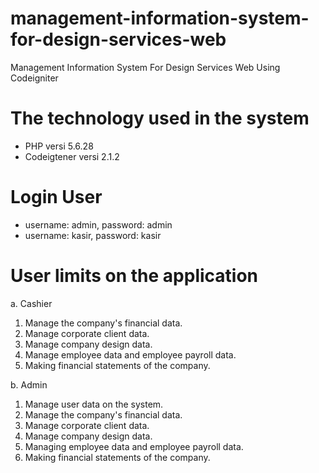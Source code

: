 # management-information-system-for-design-services-web
Management Information System For Design Services Web Using Codeigniter

# The technology used in the system
- PHP versi 5.6.28
- Codeigtener versi 2.1.2

# Login User
- username: admin, password: admin
- username: kasir, password: kasir

# User limits on the application

a.	Cashier

1. Manage the company's financial data.
2. Manage corporate client data.
3. Manage company design data.
4. Manage employee data and employee payroll data.
5. Making financial statements of the company.

b.	Admin

1. Manage user data on the system.
2. Manage the company's financial data.
3. Manage corporate client data.
4. Manage company design data.
5. Managing employee data and employee payroll data.
6. Making financial statements of the company.
